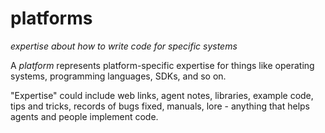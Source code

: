# platforms
*expertise about how to write code for specific systems*

A *platform* represents platform-specific expertise for things like operating systems, programming languages, SDKs, and so on.

"Expertise" could include web links, agent notes, libraries, example code, tips and tricks, records of bugs fixed, manuals, lore - anything that helps agents and people implement code.